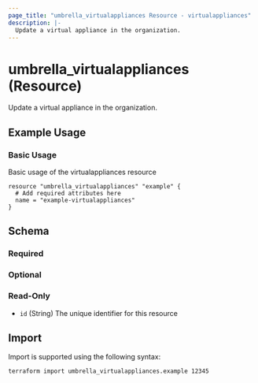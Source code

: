```yaml
---
page_title: "umbrella_virtualappliances Resource - virtualappliances"
description: |-
  Update a virtual appliance in the organization.
---
```


# umbrella_virtualappliances (Resource)

Update a virtual appliance in the organization.

## Example Usage


### Basic Usage

Basic usage of the virtualappliances resource

```hcl
resource "umbrella_virtualappliances" "example" {
  # Add required attributes here
  name = "example-virtualappliances"
}
```



## Schema

### Required



### Optional



### Read-Only

- `id` (String) The unique identifier for this resource



## Import

Import is supported using the following syntax:

```shell
terraform import umbrella_virtualappliances.example 12345
```

